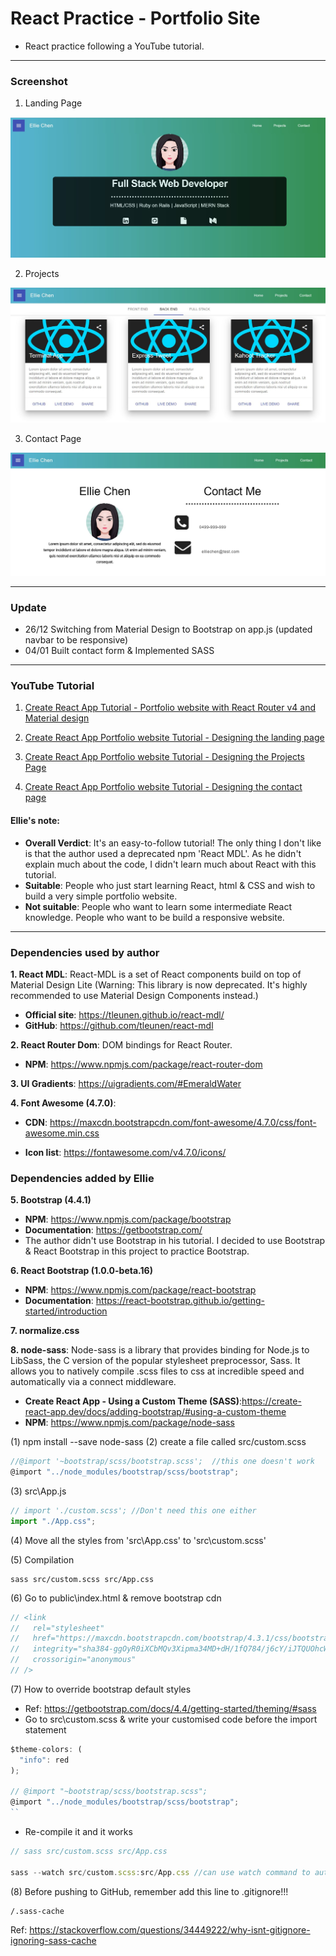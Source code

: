 # React Practice - Portfolio Site

- React practice following a YouTube tutorial.

---

### Screenshot

1. Landing Page

![Landing Page](./public/landing.JPG)

2. Projects

![Projects Page](./public/projects.JPG)

3. Contact Page

![Contact Page](./public/contact.JPG)

---

### Update

- 26/12 Switching from Material Design to Bootstrap on app.js (updated navbar to be responsive)
- 04/01 Built contact form & Implemented SASS

---

<!--
### Issues

--- -->

### YouTube Tutorial

1. [Create React App Tutorial - Portfolio website with React Router v4 and Material design](https://www.youtube.com/watch?v=9AboneIxeM8&list=WL&index=13&t=0s)

2. [Create React App Portfolio website Tutorial - Designing the landing page](https://www.youtube.com/watch?v=n8iA18R76jk&list=WL&index=8)

3. [Create React App Portfolio website Tutorial - Designing the Projects Page](https://www.youtube.com/watch?v=tXVmcNNZrm8&list=PL3KAvm6JMiowqFTXj3oPQkhP7aCgRHFTm&index=3)

4. [Create React App Portfolio website Tutorial - Designing the contact page](https://www.youtube.com/watch?v=YbCxwycqEDg)

#### Ellie's note:

- **Overall Verdict**: It's an easy-to-follow tutorial! The only thing I don't like is that the author used a deprecated npm 'React MDL'. As he didn't explain much about the code, I didn't learn much about React with this tutorial.
- **Suitable**: People who just start learning React, html & CSS and wish to build a very simple portfolio website.
- **Not suitable**: People who want to learn some intermediate React knowledge. People who want to be build a responsive website.

---

### Dependencies used by author

**1. React MDL**: React-MDL is a set of React components build on top of Material Design Lite (Warning: This library is now deprecated. It's highly recommended to use Material Design Components instead.)

- **Official site**: https://tleunen.github.io/react-mdl/
- **GitHub**: https://github.com/tleunen/react-mdl

**2. React Router Dom**: DOM bindings for React Router.

- **NPM**: https://www.npmjs.com/package/react-router-dom

**3. UI Gradients**: https://uigradients.com/#EmeraldWater

**4. Font Awesome (4.7.0)**:

- **CDN**: https://maxcdn.bootstrapcdn.com/font-awesome/4.7.0/css/font-awesome.min.css

- **Icon list**: https://fontawesome.com/v4.7.0/icons/

### Dependencies added by Ellie

**5. Bootstrap (4.4.1)**

- **NPM**: https://www.npmjs.com/package/bootstrap
- **Documentation**: https://getbootstrap.com/
- The author didn't use Bootstrap in his tutorial. I decided to use Bootstrap & React Bootstrap in this project to practice Bootstrap.

**6. React Bootstrap (1.0.0-beta.16)**

- **NPM**: https://www.npmjs.com/package/react-bootstrap
- **Documentation**: https://react-bootstrap.github.io/getting-started/introduction

**7. normalize.css**

**8. node-sass**: Node-sass is a library that provides binding for Node.js to LibSass, the C version of the popular stylesheet preprocessor, Sass. It allows you to natively compile .scss files to css at incredible speed and automatically via a connect middleware.

- **Create React App - Using a Custom Theme (SASS)**:https://create-react-app.dev/docs/adding-bootstrap/#using-a-custom-theme
- **NPM**: https://www.npmjs.com/package/node-sass

(1) npm install --save node-sass
(2) create a file called src/custom.scss

```javascript
//@import '~bootstrap/scss/bootstrap.scss';  //this one doesn't work
@import "../node_modules/bootstrap/scss/bootstrap";
```

(3) src\App.js

```javascript
// import './custom.scss'; //Don't need this one either
import "./App.css";
```

(4) Move all the styles from 'src\App.css' to 'src\custom.scss'

(5) Compilation

```
sass src/custom.scss src/App.css
```

(6) Go to public\index.html & remove bootstrap cdn

```javascript
// <link
//   rel="stylesheet"
//   href="https://maxcdn.bootstrapcdn.com/bootstrap/4.3.1/css/bootstrap.min.css"
//   integrity="sha384-ggOyR0iXCbMQv3Xipma34MD+dH/1fQ784/j6cY/iJTQUOhcWr7x9JvoRxT2MZw1T"
//   crossorigin="anonymous"
// />
```

(7) How to override bootstrap default styles

- Ref: https://getbootstrap.com/docs/4.4/getting-started/theming/#sass
- Go to src\custom.scss & write your customised code before the import statement

```javascript
$theme-colors: (
  "info": red
);

// @import "~bootstrap/scss/bootstrap.scss";
@import "../node_modules/bootstrap/scss/bootstrap";
``
```

- Re-compile it and it works

```javascript
// sass src/custom.scss src/App.css

sass --watch src/custom.scss:src/App.css //can use watch command to automatically watch styles changes

```

(8) Before pushing to GitHub, remember add this line to .gitignore!!!

```
/.sass-cache
```

Ref: https://stackoverflow.com/questions/34449222/why-isnt-gitignore-ignoring-sass-cache
